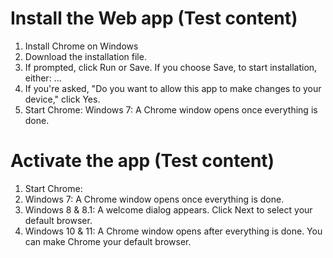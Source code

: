 # Install the Web app (Test content)
1. Install Chrome on Windows
2. Download the installation file.
3. If prompted, click Run or Save. If you choose Save, to start installation, either: ...
4. If you're asked, "Do you want to allow this app to make changes to your device," click Yes.
5. Start Chrome: Windows 7: A Chrome window opens once everything is done.
# Activate the  app (Test content)
1. Start Chrome:
2. Windows 7: A Chrome window opens once everything is done.
3. Windows 8 & 8.1: A welcome dialog appears. Click Next to select your default browser.
4. Windows 10 & 11: A Chrome window opens after everything is done. You can make Chrome your default browser.
